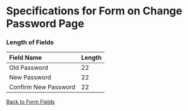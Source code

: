 # Specifications for Form on Change Password Page #

### Length of Fields ###

| **Field Name** | **Length** |
|:---------------|:-----------|
|Old Password    |22          |
|New Password    |22          |
|Confirm New Password|22          |

[Back to Form Fields](http://code.google.com/p/electronic-mis/wiki/Form_Fields)